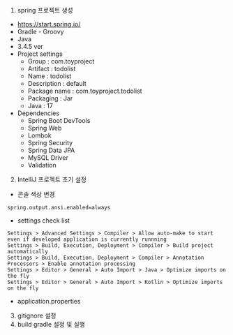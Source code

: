 1. spring 프로젝트 생성
  - https://start.spring.io/
  - Gradle - Groovy
  - Java
  - 3.4.5 ver
  - Project settings
    - Group : com.toyproject
    - Artifact : todolist
    - Name : todolist
    - Description : default
    - Package name : com.toyproject.todolist
    - Packaging : Jar
    - Java : 17
  - Dependencies
    - Spring Boot DevTools
    - Spring Web
    - Lombok
    - Spring Security
    - Spring Data JPA
    - MySQL Driver
    - Validation
2. IntelliJ 프로젝트 초기 설정
  - 콘솔 색상 변경
  ```
  spring.output.ansi.enabled=always
  ```
  - settings check list
  ```
  Settings > Advanced Settings > Compiler > Allow auto-make to start even if developed application is currently runnning
  Settings > Build, Execution, Deployment > Compiler > Build project automatically
  Settings > Build, Execution, Deployment > Compiler > Annotation Processors > Enable annotation processing
  Settings > Editor > General > Auto Import > Java > Optimize imports on the fly
  Settings > Editor > General > Auto Import > Kotlin > Optimize imports on the fly
  ```
  - application.properties
3. gitignore 설정
4. build gradle 설정 및 실행
